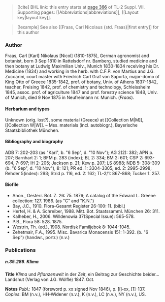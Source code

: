 > [!cite] BHL link: this entry starts at [page 366](https://www.biodiversitylibrary.org/item/103834#page/388/mode/1up) of TL-2 Suppl. VII.
> Supporting pages: [[Abbreviations|abbreviations]], [[Layout key|layout key]].

> [!example] See also [[Fraas, Carl Nicolaus {std. Fraas}|first entry]] for this author

### Author

Fraas, Carl \[Karl\] Nikolaus \[Nicol\] (1810-1875), German agronomist and botanist, born 3 Sep 1810 in Rattelsdorf nr. Bamberg, studied medicine and then botany at Ludwig Maximilian Univ., Munich 1830-1834 receiving his Dr. Medicine (1834) and working in the herb. with C.F.P. von Martius and J.G. Zuccarini, court master with Friedrich Carl Graf von Saporta, major-domo of King Otto of Greece 1835-1842, prof. of botany, Univ. of Athens 1837-1842, teacher, Freising 1842, prof. of chemistry and technology, Schleissheim 1845, assoc. prof. of agriculture 1847 and prof. forestry science 1848, Univ. of Munich, died 9 Nov 1875 in Neufreimann nr. Munich. (*Fraas*).

#### Herbarium and types

Unknown (orig. lost?), some material (Greece) at [[Collection M|M]], [[Collection W|W]]. – Mss. materials (incl. autobiogr.), Bayerische Staatsbibliothek München.

#### Bibliography and biography

ADB 7: 202-203 (as "Karl", b. "6 Sep", d. "10 Nov"); AG 2(2): 382; APN p. 207; Barnhart 2: 1; BFM p. 283 (index); BL 2: 334; BM 2: 601; CSP 2: 693-694, 7: 697; IH 2: 205; Jackson p. 21; Kew p. 207; LS 8988; NDB 5: 308-309 (b. "6 Sep", d. "10 Nov"), 8: 121; PR ed. 1: 3304-3305, ed. 2: 2995-2998; Rehder 5(index): 293; Strid p. 116, ed. 2: 162; TL-2/1: 867-868; Tucker 1: 257.

#### Biofile

- Anon., Oesterr. Bot. Z. 26: 75. 1876; A catalog of the Edward L. Greene collection: 127. 1986. (as "C" and "K.N.")
- Bay, J.C., 1910. Flora-Gesamt Register 26-100: 11. (bibl.)
- Hertel, H. & A. Schreiber, 1988. Mitt. Bot. Staatssamml. München 26: 311.
- Kalheber, H., 2006. Willdenowia 37(Special Issue): 565-578.
- P.B., Flora 58: 528. 1875.
- Westrin, Th. (ed.), 1908. Nordisk Familjebok 8: 1044-1045.
- Zehetmair, F.A., 1995. Misc. Bavarica Monacensis 151: 1-392. (b. "6 Sep") (handwr., portr.) (n.v.)

### Publications

##### n.35.286. Klima

**Title**
*Klima* und *Pflanzenwelt* in der *Zeit*, ein Beitrag zur Geschichte beider... Landshut (Verlag von J.G. Wölfle) 1847. Oct.

**Notes**
*Publ*.: 1847 (foreword p. xx signed Nov 1846), p. \[i\]-xx, \[1\]-137. *Copies*: BM (n.v.), HH-Widener (n.v.), K (n.v.), LC (n.v.), NY (n.v.), US.

